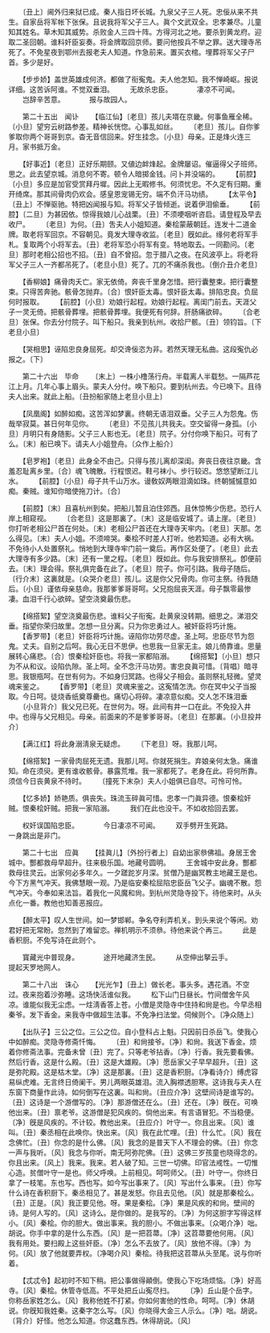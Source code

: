 <!-- { "loadSidebar": true } -->
　　〔丑上〕阃外归来狱已成。秦人指日坏长城。九泉父子三人死。忠佞从来不共生。自家岳将军帐下张保。且说我将军父子三人。眞个文武双全。忠孝兼尽。儿童知其姓名。草木知其威势。杀败金人三四十阵。方得河北之地。要杀到黄龙府。迎取二圣回朝。谁料奸臣妄奏。将金牌取回京师。要问他按兵不举之罪。送大理寺吊死了。不免星夜到鄂州去报老夫人知道。作急前来。置买衣棺。埋葬将军父子尸首。多少是好。 

　　【步步娇】盖世英雄成何济。都做了衔寃鬼。夫人他怎知。我不惮崎岖。报说详细。这苦诉阿谁。不觉双垂泪。 
　　无故杀忠臣。　　　　凄凉不可闻。 
　　岂辞辛苦意。　　　　报与故园人。 

　　第二十五出　闻讣 
　　【临江仙】〔老旦〕孩儿夫壻在京畿。何事鱼雁全稀。〔小旦〕望穷云树路参差。精神长恍惚。心事乱如丝。 
　　〔老旦〕孩儿。自你爹爹取你两个哥哥到京。杳无音信回来。好生挂念。〔小旦〕母亲。正是烽火连三月。家书抵万金。 

　　【好事近】〔老旦〕正好乐期颐。又値边衅烽起。金牌屡诏。催逼得父子班师。思之。此去望京城。消息何不寄。顿令人暗掷金钱。问卜并没端的。 
　　【前腔】〔小旦〕多应是加官受赏拜丹墀。因此上无暇修书。何须忧忠。不久定有归期。重开绮席。那其间骨肉仍欢会。感皇恩宠锡无穷。端不负汗马功绩。 
　　【太平令】〔丑上〕不惮驱驰。特把凶闻报与知。将军父子皆倾逝。说着伊泪偷垂。 
　　【前腔】〔二旦〕为甚因依。惊得我娘儿心战栗。〔丑〕不须哽咽听咨启。请登程及早去收尸。 
　　〔老旦〕为何。〔丑〕吿夫人小姐知道。秦桧蒙蔽朝廷。连发十二道金牌。取老将军回京。不容朝见。竟发大理寺收监。〔老旦〕旣如此。缘何老将军手札。复取两个小将军去。〔丑〕老将军恐小将军有变。特地取去。一同勘问。〔老旦〕那时老相公招也不招。〔丑〕自不曾招。忽于腊八之夜。在风波亭上。将老将军父子三人一齐都吊死了。〔老旦小旦〕死了。兀的不痛杀我也。〔倒介丑介老旦〕 

　　【香柳娘】痛骨肉夭亡。家无依倚。奔丧千里身怎惜。把行囊整束。把行囊整束。只得苦奔驰。骸骨怎抛弃。〔合〕恨奸臣太毒。恨奸臣太毒。排陷忠良。负屈何时报取。 
　　【前腔】〔小旦〕劝娘行起程。劝娘行起程。离闺门前去。天涯父子一灵无倚。把骸骨葬埋。把骸骨葬埋。我便死有何辞。肝肠痛欲碎。 
　　〔合老旦〕张保。你去分付院子。叫下船只。我亲到杭州。收拾尸骸。〔丑〕领钧旨。〔下老旦小旦〕 

　　【哭相思】诬陷忠良身屈死。却交谗佞恣为非。若然天理无私曲。这段寃仇必报之。〔下〕 

　　第二十六出　毕命 
　　〔末上〕一株小橹荡行舟。半载离人半载愁。一隔芦花江上月。几年心事上眉头。蒙夫人分付。唤下船只。要到杭州去。今已唤下。且待夫人出来。就此上船。〔丑扮船家随上老旦小旦上〕 

　　【凤凰阁】如醉如痴。这苦浑如梦裏。终朝无语泪双垂。父子三人为怨鬼。伤哉举寂莫。甚日何年见你。 
　　〔老旦〕不见孩儿共我夫。空交留得一身孤。〔小旦〕月明只有身随影。父子三人影也无。〔老旦〕院子。分付你唤下船只。可有了么。〔末〕船已唤下。请夫人小姐登舟。〔众作上船介〕 

　　【皂罗袍】〔老旦〕此身全不由己。只得与孩儿离却深闺。奔丧日夜往京畿。含羞忍耻离乡里。〔合〕魂飞魄散。行程恨迟。鞋弓袜小。步行较迟。悠悠望断江儿水。 
　　【前腔】〔小旦〕母子共千山万水。谩敎奴两眼泪滴如珠。终朝慽慽意如痴。秦贼。谁知你暗使拖刀计。〔合〕 

　　【前腔】〔末〕且喜杭州到矣。把船儿暂且泊住郊西。且休惊怖少伤悲。恐行人岸上相窥视。 
　　〔合老旦〕这是那裏了。〔末〕这是临安城了。请上崖。〔老旦〕你打听老相公尸首在何处。〔末〕老相公尸首还在大理寺天牢内。〔老旦〕天那。怎么得见。〔末〕夫人小姐。不须啼哭。秦桧不时差人打听。他若知道。必有大祸。不免待小人处置祭礼。悄地到大理寺牢门前一奠后。再作区处便了。〔老旦〕此去大理寺有多少路。〔末〕还有一里之程。〔老旦〕旣如此。你与我安排祭礼。卽便前去。〔末〕理会得。祭礼俱完备在此了。〔老旦〕院子。你可引路。我母子随后。〔行介末〕这裏就是。〔众哭介老旦〕孩儿。这是你父兄骨肉。你可主祭。待我随后。〔小旦〕谨依母亲慈命。我那爹爹哥哥呵。父兄抱屈丧天涯。母子飘零最惨凄。血泪千行心欲碎。望空浇奠最伤悲。 

　　【绵搭絮】望空浇奠最伤悲。谁料父子衔寃。赴黄泉没转期。细思之。涕泪交垂。指望你荣归故里。怎想一旦分离。只为你忠勇过人。被奸臣将巧计施。 
　　【香罗带】〔老旦〕奸臣将巧计施。诬陷你功劳尽虚。圣上呵。忠臣尽节为怨鬼。丈夫。自别之后呵。我心无日不思伊。也思我一旦家无主。娘儿倚靠谁。思量展转心痛悲。〔合〕恨秦桧奸臣也。将我一家都陷溺。 
　　【绵搭絮】〔小旦〕想只为不从和议。设陷仇隙。圣上呵。全不念汗马功劳。害忠良眞可惜。〔背唱〕暗寻思。我银甁呵。在世有何为。不如身归冥路。也得父子相会。虽则祭礼轻微。望灵魂来鉴之。 
　　【香罗带】〔老旦〕灵魂来鉴之。这寃情怎洗。你在冥中父子当报取。今日呵。徒烧香纸奠尊罍也。痛切心将碎。凄凉意似痴。交人怎不珠泪垂 
　　〔小旦背介〕我父兄已死。在世何为。呀。此间有井一口在此。不免投入井中。也得与父兄相见。母亲。前面来的不是爹爹哥哥。〔老旦〕在那裏。〔小旦投井介〕 

　　【满江红】将此身溺淸泉无疑虑。 
　　〔下老旦〕呀。我那儿呵。 

　　【绵搭絮】一家骨肉屈死无遗。我那儿呵。你就死捐生。弃娘亲何太急。痛谁知。命在须臾。更有谁收骸骨。暴露荒堆。我一家都死了。老身在此。将何所靠。须信今日丧黄泉不待时。 
　　〔撞死下末杂〕夫人小姐俱已自尽。可怜可怜。 

　　【忆多娇】娇艳质。俱丧失。珠流玉碎眞可惜。忠孝一门眞异德。恨秦桧奸贼。恨秦桧奸贼。把我一家陷溺。 
　　我们在此也没干。不如收拾回去罢。 

　　权奸误国陷忠臣。　　　　今日凄凉不可闻。 
　　双手劈开生死路。　　　　一身跳出是非门。 

　　第二十七出　应眞 
　　【挂眞儿】〔外扮行者上〕自幼出家叅佛祖。身居王舍城中。酆都救母早超升。往来极乐国。地藏号圆明。 
　　王舍城中安此身。酆都救母往灵云。出家何必多年久。一夕蹉跎岁月深。贫僧乃是幽冥教主地藏王是也。今下方黑气冲天。我佛慧眼一观。乃是临安秦桧屈陷忠臣岳飞父子。幽魂不散。怨气冲天。今奉如来法旨。着我化一风魔和尙。到杭州灵隐寺投下。待他来时。从头点化一番。教他也知善恶报应。 

　　【醉太平】叹人生世间。如一梦邯郸。争名夺利弄机关。到头来说个等闲。劝君好把无常盼。忽然到了难留恋。禅机明示不须叅。待他来说个再三。 
　　此是香积厨。不免写诗在此则个。 

　　寳藏光中普现身。　　　　途开地藏济生民。 
　　从空伸出拏云手。　　　　提起天罗地网人。 

　　第二十八出　诛心 
　　【光光乍】〔丑上〕做长老。事头多。遇花酒。不空过。夜来抱着沙弥睡。这场快活谁似我。 
　　松下山门日昼长。竹间僧舍午风凉。谁能似我无尘虑。一炷淸香答上苍。小僧是灵隐寺中住持和尙是也。今早丞相秦爷。发下香金。来我寺中做超生法事。不免净扫法堂。伺候则个。〔净众随上〕 

　　【出队子】三公之位。三公之位。自小登科占上魁。只因前日杀岳飞。使我心中如醉痴。灵隐寺修斋忏悔。 
　　〔丑〕和尙接爷。〔净〕和尙。我送下香金。烦着你修斋法事。完备未曾〔丑〕完了。只等老爷拈香。〔净〕行香。我先要看佛。然后行香。这是什么殿。〔丑〕这是大雄殿。〔净〕愿岳家父子早早超升。〔丑〕这是弥陀殿。这是枯木堂。〔净〕这是那裏。〔丑〕这是香积厨。〔净看诗介〕缚虎容易纵虎难。无言终日倚阑干。男儿两眼英雄泪。流入胸襟透胆寒。这诗我与夫人在东窗下商量作此诗。如何倒写在这裏。叫和尙。〔丑应介净〕这壁间诗是谁写的。〔丑〕这诗是一个游僧写的。〔净〕那游僧还在么。〔丑〕还在。〔净〕旣在。可唤他出来。〔丑〕禀老爷。这游僧是犯风疾的。倘他出来。有言语冒犯。不当稳便。〔净〕旣是风疾的。不计较。教他出来。〔丑应介〕叶守一。你且出来。〔风〕谁叫。〔丑〕秦丞相在此唤你。快出来。〔风〕我在此忙哩。〔丑〕什么忙。〔风〕我在念佛忙。〔丑〕你念的是什么佛。〔风〕我念的是普天下人不理会的佛。〔丑〕你念一声与我听。〔风〕我念与你听。南无阿弥陀佛。〔丑〕这佛三岁孩童也晓得念的。你且出来。〔风上〕我来。我来。若人破了知。三世一切佛。印官法戒性。一切惟心造。贫僧叶守一是也。师父呼唤。上前相见。呵呵师父。〔丑〕叶守一。你终日拿了一枝笔。东也写。西也写。如今写出事来了。〔风〕写出什么事来。〔丑〕你写什么诗在香积厨下。秦丞相见了。甚是发怒。你且去见他。〔风〕就是那秦桧么。〔丑〕正是。〔风〕我正要见他。呀。果是秦桧。〔净〕果是风疾的和尙。壁间的诗。是何人写的。〔风〕这诗么。是你做的。是我写的。〔净〕为何这胆字写得这样小。〔风〕秦桧。你的胆大。做出事来。我的胆小。不做出事来。〔众喝介净〕咄。胡说。你手中拿的是什么东西。〔风〕是一把苕菷。〔净〕这苕菷要他何用。〔风〕我有用处。要扫殿上这些奸臣。〔净〕怎么不去放了。〔风〕放他不得。〔净〕为何。〔风〕放了他就要弄权。〔净喝介风〕秦桧。待我把这苕菷从头至尾。说与你听着。 

　　【忒忒令】起初时不知下稍。把公事做得顚倒。使我心下吃场烦恼。〔净〕好高寺。〔风〕秦桧。休管寺低高。不平处把丘山寃尽扫。 
　　〔净〕丘山是个岳字。你称岳家姓怎么。〔风〕我称他姓不打紧。你如何害他的性命。呵呵。〔净〕休胡说。你旣知我姓秦。这秦字怎么写。〔风〕你晓得大金三人示么。〔净〕咄。胡说。〔背介〕好怪。他怎么知道。你这蠢东西。休得胡说。〔风〕 

